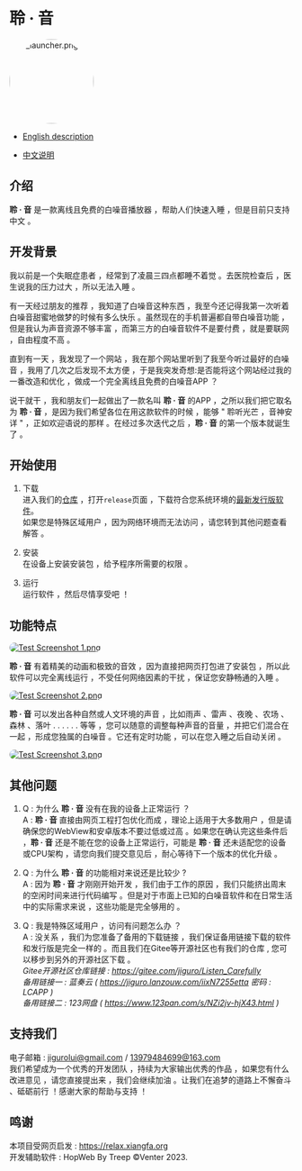 # 聆 · 音

<a href="https://sm.ms/image/OXExcDhuk9YSnzJ" target="_blank"><img src="https://s2.loli.net/2024/07/21/OXExcDhuk9YSnzJ.png" alt="ic_launcher.png" style="width: 150px;height: 150px;border-radius: 80px"></a>

* [English description](README.md)

* [中文说明](README.zh.md)

## 介绍

**聆 · 音** 是一款离线且免费的白噪音播放器 ，帮助人们快速入睡 ，但是目前只支持中文 。

## 开发背景

我以前是一个失眠症患者 ，经常到了凌晨三四点都睡不着觉 。去医院检查后 ，医生说我的压力过大 ，所以无法入睡 。

有一天经过朋友的推荐 ，我知道了白噪音这种东西 ，我至今还记得我第一次听着白噪音甜蜜地做梦的时候有多么快乐 。虽然现在的手机普遍都自带白噪音功能 ，但是我认为声音资源不够丰富 ，而第三方的白噪音软件不是要付费 ，就是要联网 ，自由程度不高 。

直到有一天 ，我发现了一个网站 ，我在那个网站里听到了我至今听过最好的白噪音 ，我用了几次之后发现不太方便 ，于是我突发奇想:是否能将这个网站经过我的一番改造和优化 ，做成一个完全离线且免费的白噪音APP ？

说干就干 ，我和朋友们一起做出了一款名叫 **聆 · 音** 的APP ，之所以我们把它取名为 **聆 · 音**  ，是因为我们希望各位在用这款软件的时候 ，能够 " 聆听光芒 ，音神安详 " ，正如欢迎语说的那样 。在经过多次迭代之后 ，**聆 · 音** 的第一个版本就诞生了 。

## 开始使用

1. 下载  
进入我们的[仓库](https://github.com/JiGuroLGC/Listen_Carefully) ，打开`release`页面 ，下载符合您系统环境的[最新发行版软件](https://github.com/JiGuroLGC/Listen_Carefully/releases)。   
如果您是特殊区域用户 ，因为网络环境而无法访问 ，请您转到其他问题查看解答 。

2. 安装  
在设备上安装安装包 ，给予程序所需要的权限 。

3. 运行  
运行软件 ，然后尽情享受吧 ！

##  功能特点

<a href="https://s2.loli.net/2024/07/21/zt6lV3QniqOXdPc.png" target="_blank"><img src="https://s2.loli.net/2024/07/21/zt6lV3QniqOXdPc.png" alt="Test Screenshot 1.png" style="border-radius: 100px"></a>

**聆 · 音** 有着精美的动画和极致的音效 ，因为直接把网页打包进了安装包 ，所以此软件可以完全离线运行 ，不受任何网络因素的干扰 ，保证您安静畅通的入睡 。

<a href="https://s2.loli.net/2024/07/21/fVJtSQIurpwWvcs.png" target="_blank"><img src="https://s2.loli.net/2024/07/21/fVJtSQIurpwWvcs.png" alt="Test Screenshot 2.png" style="border-radius: 100px"></a>

**聆 · 音** 可以发出各种自然或人文环境的声音 ，比如雨声 、雷声 、夜晚 、农场 、森林 、落叶 . . . . . . 等等 ，您可以随意的调整每种声音的音量 ，并把它们混合在一起 ，形成您独属的白噪音 。它还有定时功能 ，可以在您入睡之后自动关闭 。

<a href="https://s2.loli.net/2024/07/21/8teAdvFOolCxBDV.png" target="_blank"><img src="https://s2.loli.net/2024/07/21/8teAdvFOolCxBDV.png" alt="Test Screenshot 3.png" style="border-radius: 100px"></a>

## 其他问题

1. Q : 为什么 **聆 · 音** 没有在我的设备上正常运行 ？  
   A  : **聆 · 音** 直接由网页工程打包优化而成 ，理论上适用于大多数用户 ，但是请确保您的WebView和安卓版本不要过低或过高 。如果您在确认完这些条件后 ，**聆 · 音** 还是不能在您的设备上正常运行，可能是 **聆 · 音** 还未适配您的设备或CPU架构 ，请您向我们提交意见后 ，耐心等待下一个版本的优化升级 。

2. Q : 为什么 **聆 · 音** 的功能相对来说还是比较少 ?  
   A  : 因为 **聆 · 音** 才刚刚开始开发 ，我们由于工作的原因 ，我们只能挤出周末的空闲时间来进行代码编写 。但是对于市面上已知的白噪音软件和在日常生活中的实际需求来说 ，这些功能是完全够用的 。

3. Q : 我是特殊区域用户 ，访问有问题怎么办 ？  
   A  : 没关系 ，我们为您准备了备用的下载链接 ，我们保证备用链接下载的软件和发行版是完全一样的 。而且我们在Gitee等开源社区也有我们的仓库 , 您可以移步到另外的开源社区下载  。  
   *Gitee开源社区仓库链接 : https://gitee.com/jiguro/Listen_Carefully*  
   *备用链接一 : 蓝奏云 ( https://jiguro.lanzouw.com/iixN7255etta 密码 : LCAPP )*  
   *备用链接二 : 123网盘 ( https://www.123pan.com/s/NZi2jv-hjX43.html )*

## 支持我们

电子邮箱 : jigurolui@gmail.com / 13979484699@163.com  
我们希望成为一个优秀的开发团队 ，持续为大家输出优秀的作品 ，如果您有什么改进意见 ，请您直接提出来 ，我们会继续加油 。让我们在追梦的道路上不懈奋斗 、砥砺前行 ！感谢大家的帮助与支持 ！

## 鸣谢

本项目受网页启发 : https://relax.xiangfa.org  
开发辅助软件 : HopWeb By Treep  ©Venter 2023.
